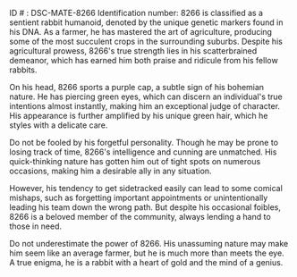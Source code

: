 ID # : DSC-MATE-8266
Identification number: 8266 is classified as a sentient rabbit humanoid, denoted by the unique genetic markers found in his DNA. As a farmer, he has mastered the art of agriculture, producing some of the most succulent crops in the surrounding suburbs. Despite his agricultural prowess, 8266's true strength lies in his scatterbrained demeanor, which has earned him both praise and ridicule from his fellow rabbits.

On his head, 8266 sports a purple cap, a subtle sign of his bohemian nature. He has piercing green eyes, which can discern an individual's true intentions almost instantly, making him an exceptional judge of character. His appearance is further amplified by his unique green hair, which he styles with a delicate care.

Do not be fooled by his forgetful personality. Though he may be prone to losing track of time, 8266's intelligence and cunning are unmatched. His quick-thinking nature has gotten him out of tight spots on numerous occasions, making him a desirable ally in any situation.

However, his tendency to get sidetracked easily can lead to some comical mishaps, such as forgetting important appointments or unintentionally leading his team down the wrong path. But despite his occasional foibles, 8266 is a beloved member of the community, always lending a hand to those in need.

Do not underestimate the power of 8266. His unassuming nature may make him seem like an average farmer, but he is much more than meets the eye. A true enigma, he is a rabbit with a heart of gold and the mind of a genius.